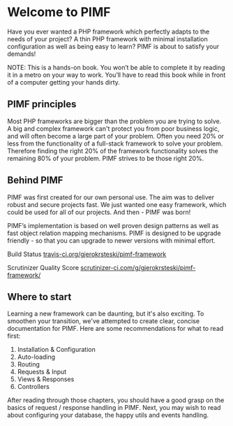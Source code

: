 # Welcome to PIMF

Have you ever wanted a PHP framework which perfectly adapts to the needs of your project? 
A thin PHP framework with minimal installation configuration as well as being easy to learn? PIMF is about to satisfy your demands!

NOTE: This is a hands-on book. You won’t be able to complete it by reading it in a metro on your way to work. You’ll have to read 
this book while in front of a computer getting your hands dirty.

## PIMF principles
Most PHP frameworks are bigger than the problem you are trying to solve. 
A big and complex framework can't protect you from poor business logic, and will often become a large part of your problem. 
Often you need 20% or less from the functionality of a full-stack framework to solve your problem.
Therefore finding the right 20% of the framework functionality solves the remaining 80% of your problem.
PIMF strives to be those right 20%. 

## Behind PIMF

PIMF was first created for our own personal use. The aim was to deliver robust and secure projects fast. 
We just wanted one easy framework, which could be used for all of our projects. And then - PIMF was born!

PIMF’s implementation is based on well proven design patterns as well as fast object relation mapping mechanisms. 
PIMF is designed to be upgrade friendly - so that you can upgrade to newer versions with minimal effort. 

Build Status [travis-ci.org/gjerokrsteski/pimf-framework](https://travis-ci.org/gjerokrsteski/pimf-framework)

Scrutinizer Quality Score [scrutinizer-ci.com/g/gjerokrsteski/pimf-framework/](https://scrutinizer-ci.com/g/gjerokrsteski/pimf-framework/)

## Where to start

Learning a new framework can be daunting, but it's also exciting. To smoothen your transition, we've attempted to create clear,
concise documentation for PIMF. Here are some recommendations for what to read first:

1. Installation & Configuration
2. Auto-loading
3. Routing
4. Requests & Input
5. Views & Responses
6. Controllers

After reading through those chapters, you should have a good grasp on the basics of request / response handling in PIMF.
Next, you may wish to read about configuring your database, the happy utils and events handling.
